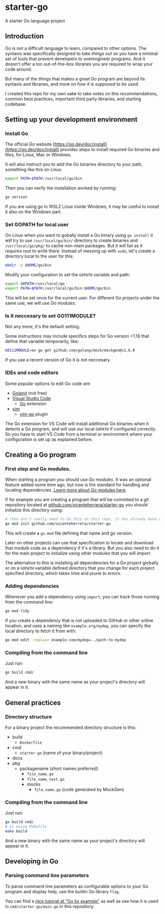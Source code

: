 # starter-go

A starter Go language project

## Introduction

Go is not a difficult language to learn, compared to other options. The syntaxis was specifically designed to _take things out_ so you have a minimal set of tools that prevent developers to overengineer programs. And it doesn't offer a ton out-of-the-box libraries you are required to wrap your code around.

But many of the things that makes a great Go program are beyond its syntaxis and libraries, and more on _how it is supposed to be used_.

I created this repo for my own sake to take notes on this recommendations, common best practices, important third party libraries, and starting codebase.

## Setting up your development environment

### Install Go

The official _Go_ website [https://go.dev/doc/install](https://go.dev/doc/install) provides steps to install required Go binaries and files, for Linux, Mac or Windows.

It will also instruct you to add the Go binaries directory to your path, something like this on Linux

```bash
export PATH=$PATH:/usr/local/go/bin
```

Then you can verify the installation worked by running:

```bash
go version
```

If you are using go in WSL2 Linux inside Windows, it may be useful to install it also on the Windows part.

### Set GOPATH for local user

On Linux when you want to gobally install a Go binary using `go install` it will try to use `/usr/local/go/bin/` directory to create binaries and `/usr/local/go/pkg/` to cache non-main packages. But it will fail as it requires root to write there. Instead of messing up with `sudo`, let's create a directory local to the user for this:

```bash
mkdir -p $HOME/go/bin
```
Modify your configuration to set the `GOPATH` variable and path:

```bash
export GOPATH=/usr/local/go
export PATH=$PATH:/usr/local/go/bin:$HOME/go/bin
```

This will be set once for the current user. For different Go projects under the same use, we will use _Go modules_.

### Is it neccesary to set GO111MODULE?

Not any more, it's the default setting.

Some instructions may include specifics steps for Go version <1.16 that define that variable temporarily, like:

```bash
GO111MODULE=on go get github.com/golang/mock/mockgen@v1.6.0
```

If you use a recent version of Go it is not neccesary.

### IDEs and code editors

Some popular options to edit Go code are:

* [Goland](https://www.jetbrains.com/go/buy/#commercial) (not free)
* [Visual Studio Code](https://code.visualstudio.com/)
  * [Go](https://marketplace.visualstudio.com/items?itemName=golang.Go) extension
* [vim](https://danielmiessler.com/study/vim/)
  * [vim-go](https://github.com/fatih/vim-go) plugin

The Go extension for VS Code will install additional Go binaries when it detects a Go program, and will use our local `GOPATH` if configured correctly. So you have to start VS Code from a terminal or environment where your configuration is set up as explained before.

## Creating a Go program

### First step and Go modules.

When starting a program you should use _Go modules_. It was an optional feature added some time ago, but now is the standard for handling and locating dependencies. [Learn more about Go modules here](https://go.dev/doc/tutorial/create-module).

If for example you are creating a program that will be commited to a git repository located at [github.com/vicenteherrera/starter-go](github.com/vicenteherrera/starter-go) you should initialize this directory using:

```bash
# (You don't really need to do this on this repo, it has already been executed)
go mod init github.com/vicenteherrera/starter-go
```

This will create a `go.mod` file defining that name and go version.

Later on other projects can use that specification to locate and download that module code as a dependency if it's a library. But you also need to do it for the main project to initialize using other modules that you will import.

The alternative to this is installing all dependencies for a Go project globally or on a `GOPATH` variable defined directory that you change for each project specified directory, which takes time and prune to errors.

### Adding dependencies

Whenever you add a dependency using `import`, you can track those running from the command line:

```bash
go mod tidy
```

If you create a dependency that is not uploaded to GitHub or other online location, and uses a naming like `example.org/mydep`, you can specify the local directory to fetch it from with:

```bash
go mod edit -replace example.com/mydep=../path-to-mydep
```

### Compiling from the command line

Just run:

```bash
go build cmd/
```

And a new binary with the same name as your project's directory will appear in it.

## General practices

### Directory structure

For a binary project the recommended directory structure is this:

* build
  * `Dockerfile`
* cmd
  * `starter-go` (name of your binary/project)
* docs
* pkg
  * packagename (short names preferred)
    * `file_name.go`
    * `file_name_test.go`
    * mocks
      * `file_name.go` (code generated by MockGen)

### Compiling from the command line

Just run:

```bash
go build cmd/
# or using Makefile
make build
```

And a new binary with the same name as your project's directory will appear in it.

## Developing in Go

### Parsing command line parameters

To parse command line parameters as configurable options to your Go program and display help, use the builtin Go library `flag`.

You can find a [nice tutorial at "Go by example"](https://gobyexample.com/command-line-flags) as well as see how it is used in `cmd/starter-go/main.go` in this repository.







